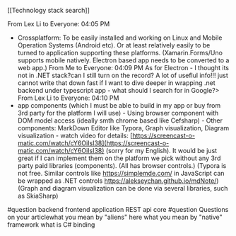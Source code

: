 [[Technology stack search]]

From Lex Li to Everyone:  04:05 PM
- Crossplatform: To be easily installed and working on Linux and Mobile Operation Systems (Android etc). Or at least relatively easily to be turned to application supporting these platforms. (Xamarin.Forms/Uno supports mobile natively. Electron based app needs to be converted to a web app.)
From Me to Everyone:  04:09 PM
As for Electron - I thought its not in .NET stack?can I still turn on the record? A lot of useflul info!!! just cannot write that down fast if I want to dive deeper in wrapping .net backend under typescript app - what should I search for in Google?>
From Lex Li to Everyone:  04:10 PM
- app components (which I must be able to build in my app or buy from 3rd party for the platform I will use)    - Using browser component with DOM model access (ideally smth chrome based like Cefsharp)     - Other components: MarkDown Editor like Typora, Graph visualization, Diagram visualization - watch video for details: [https://screencast-o-matic.com/watch/cY6OiIsI38](https://screencast-o-matic.com/watch/cY6OiIsI38) (sorry for my English). It would be just great if I can implement them on the platform we pick without any 3rd party paid libraries (components). (All has browser controls.) (Typora is not free. Similar controls like https://simplemde.com/ in JavaScript can be wrapped as .NET controls https://alekseychan.github.io/mdNote/) (Graph and diagram visualization can be done via several libraries, such as SkiaSharp)

#question 
backend frontend application
REST api core
#question  Questions on your articlewhat you mean by "aliens" here
what you mean by "native" framework
what is C# binding